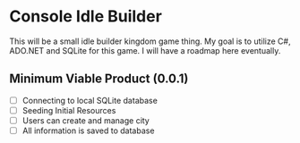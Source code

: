 # Console Idle Builder
This will be a small idle builder kingdom game thing. My goal is to utilize C#, ADO.NET and SQLite for this game. I will have a roadmap here eventually.
<br />
## Minimum Viable Product (0.0.1)
- [ ] Connecting to local SQLite database
- [ ] Seeding Initial Resources
- [ ] Users can create and manage city
- [ ] All information is saved to database
